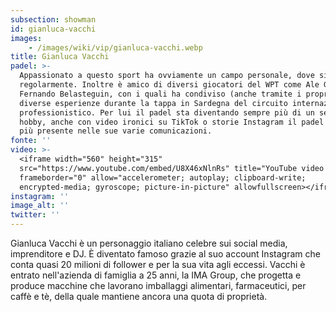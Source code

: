 ```yaml
---
subsection: showman
id: gianluca-vacchi
images: 
    - /images/wiki/vip/gianluca-vacchi.webp
title: Gianluca Vacchi
padel: >-
  Appassionato a questo sport ha ovviamente un campo personale, dove si allena
  regolarmente. Inoltre è amico di diversi giocatori del WPT come Ale Galan e
  Fernando Belasteguin, con i quali ha condiviso (anche tramite i propri social)
  diverse esperienze durante la tappa in Sardegna del circuito internazionale
  professionistico. Per lui il padel sta diventando sempre più di un semplice
  hobby, anche con video ironici su TikTok o storie Instagram il padel è sempre
  più presente nelle sue varie comunicazioni.
fonte: ''
video: >-
  <iframe width="560" height="315"
  src="https://www.youtube.com/embed/U8X46xNlnRs" title="YouTube video player"
  frameborder="0" allow="accelerometer; autoplay; clipboard-write;
  encrypted-media; gyroscope; picture-in-picture" allowfullscreen></iframe>
instagram: ''
image_alt: ''
twitter: ''
---
```

Gianluca Vacchi è un personaggio italiano celebre sui social media, imprenditore e DJ. È diventato famoso grazie al suo account Instagram che conta quasi 20 milioni di follower e per la sua vita agli eccessi. Vacchi è entrato nell'azienda di famiglia a 25 anni, la IMA Group, che progetta e produce macchine che lavorano imballaggi alimentari, farmaceutici, per caffè e tè, della quale mantiene ancora una quota di proprietà.